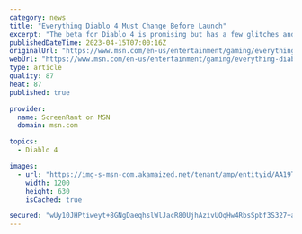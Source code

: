 ```yaml
---
category: news
title: "Everything Diablo 4 Must Change Before Launch"
excerpt: "The beta for Diablo 4 is promising but has a few glitches and incomplete gameplay features that need to be patched or refined before launch."
publishedDateTime: 2023-04-15T07:00:16Z
originalUrl: "https://www.msn.com/en-us/entertainment/gaming/everything-diablo-4-must-change-before-launch/ar-AA19TykC"
webUrl: "https://www.msn.com/en-us/entertainment/gaming/everything-diablo-4-must-change-before-launch/ar-AA19TykC"
type: article
quality: 87
heat: 87
published: true

provider:
  name: ScreenRant on MSN
  domain: msn.com

topics:
  - Diablo 4

images:
  - url: "https://img-s-msn-com.akamaized.net/tenant/amp/entityid/AA19TUdo.img?h=630&w=1200&m=6&q=60&o=t&l=f&f=jpg"
    width: 1200
    height: 630
    isCached: true

secured: "wUy10JHPtiweyt+8GNgDaeqhslWlJacR80UjhAzivUOqHw4RbsSpbf3S327+ap9lo4cDwgeBfhbcVq8ApLGFwnmqUwgOa4a0uWw7/EzPqkTZeTRCE2Oh8Lb28KLo9n19HIYAkSWFdFVmkB8xNrIKBiPmuiTBaidXeJQKMcF2vqWkm/cPj1+kICgy37kdMHHmRi7yucQ+MJz95p6uxI3GSBCsY3l680SfbZ99Nq8ayQ67zi2UdLQoBVJpEYv7pLsF6HnYQVMdQNe4NkzOo16X7eUIxNDTylwWNXNKnvOOJQZnHYoy42iEJ95phXCqRKSabWMet9bevoCrWK/WM5GTzYk00g/cx+tB36fn4fmFfl8=;fT/2N4LWuXkxWRk6xQ8sTA=="
---
```


